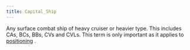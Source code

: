 ```yaml
---
title: Capital_Ship
---
```


Any surface combat ship of heavy cruiser or heavier type. This includes CAs, BCs, BBs, CVs and CVLs. This term is only important as it applies to [positioning](/wiki/Positioning "Positioning") .
